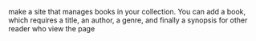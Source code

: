 make a site that manages books in your collection. 
You can add a book,  which requires a title, an author, a genre, and finally a synopsis for other reader who view the page